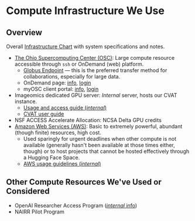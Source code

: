 # Compute Infrastructure We Use

## Overview

Overall [Infrastructure Chart](https://docs.google.com/spreadsheets/d/1JSOi5pp2Y8Utj_npzKcYmvAxGncgmvP2gait5H0oYKk/edit?usp=sharing) with system specifications and notes.

- [The Ohio Supercomputing Center (OSC)](https://www.osc.edu/): Large compute resource accessible through `ssh` or OnDemand (web) platform.
    - [Globus Endpoint](https://www.globus.org/) — this is the preferred transfer method for collaborations, especially for large data.
    - OnDemand page: [info](https://www.osc.edu/resources/online_portals/ondemand), [login]( https://ondemand.osc.edu)
    - myOSC client portal: [info](https://www.osc.edu/supercomputing/portals/client_portal), [login](https://my.osc.edu/acprod/odb_osc/r/osc/portal/login_desktop?clear=101)
- Imageomics dedicated GPU server: _Internal_ server, hosts our CVAT instance.
    - [Usage and access guide (_internal_)](https://github.com/Imageomics/internal-guidelines/wiki/Imageomics-GPU-Server)
    - [CVAT user guide](https://imageomics.github.io/kabr-tools/cvat/cvat-guide/)
- NSF ACCESS Accelerate Allocation: NCSA Delta GPU credits
- [Amazon Web Services (AWS)](https://aws.amazon.com/?nc2=h_lg): Basic to extremely powerful, abundant (though finite) resources, high cost.
    - Used sparingly for urgent deadlines when other compute is not available (generally hasn't been available at those times either, though) or to host projects that cannot be hosted effectively through a Hugging Face Space.
    - [AWS usage guidelines (_internal_)](https://github.com/Imageomics/internal-guidelines/wiki/AWS-@-Imagomics)

## Other Compute Resources We've Used or Considered

- OpenAI Researcher Access Program ([_internal_ info](https://github.com/Imageomics/internal-guidelines/wiki/OpenAI-Researcher-Access-Program))
- NAIRR Pilot Program
